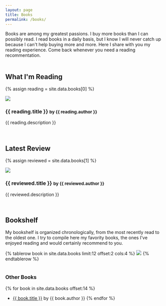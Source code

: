 ```yaml
---
layout: page
title: Books
permalink: /books/
---
```


Books are among my greatest passions. I buy more books than I can possibly read.
I read books in a daily basis, but I know I will never catch up because I can't
help buying more and more. Here I share with you my reading experience. Come
back whenever you need a reading recommentation.<br><br>

## What I'm Reading

{% assign reading = site.data.books[0] %}
<div class="row">
  <div class="col-xs-6 col-md-3">
    <a target="_blank"  href="{{ reading.link }}" class="thumbnail"><img border="0" src="{{ reading.image }}" ></a><img src="{{ reading.another_image }}" width="1" height="1" border="0" alt="" style="border:none !important; margin:0px !important;" />
  </div>
  <h3>{{ reading.title }} <small>by {{ reading.author }}</small></h3>
  <p>{{ reading.description }}</p>
</div><br>

## Latest Review

{% assign reviewed = site.data.books[1] %}
<div class="row">
  <div class="col-xs-6 col-md-3">
    <a target="_blank"  href="{{ reviewed.link }}" class="thumbnail"><img border="0" src="{{ reviewed.image }}" ></a><img src="{{ reviewed.another_image }}" width="1" height="1" border="0" alt="" style="border:none !important; margin:0px !important;" />
  </div>
  <h3>{{ reviewed.title }} <small>by {{ reviewed.author }}</small></h3>
  <p>{{ reviewed.description }}</p>
</div><br>

## Bookshelf

My bookshelf is organized chronologically, from the most recently read to the
oldest one. I try to compile here my favority books, the ones I've enjoyed
reading and would certainly recommend to you.

<table class="table">
{% tablerow book in site.data.books limit:12 offset:2 cols:4 %}
  <a target="_blank"  href="{{ book.link }}"><img border="0" src="{{ book.image }}"></a><img src="{{ book.another_image }}" width="1" height="1" border="0" alt="" style="border:none !important; margin:0px !important;" />
{% endtablerow %}
</table>

### Other Books

{% for book in site.data.books offset:14 %}
- <a href="{{ book.link }}">{{ book.title }}</a> by {{ book.author }}
{% endfor %}

